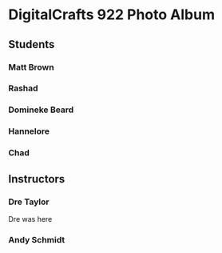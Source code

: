 # DigitalCrafts 922 Photo Album

## Students

### Matt Brown

### Rashad

### Domineke Beard

### Hannelore

### Chad 

## Instructors

### Dre Taylor
Dre was here

### Andy Schmidt